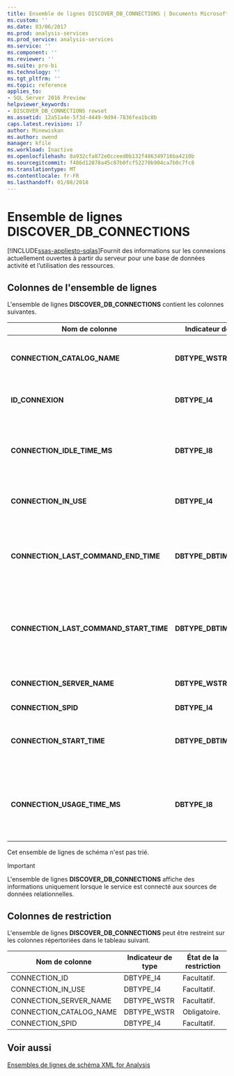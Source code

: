 ```yaml
---
title: Ensemble de lignes DISCOVER_DB_CONNECTIONS | Documents Microsoft
ms.custom: ''
ms.date: 03/06/2017
ms.prod: analysis-services
ms.prod_service: analysis-services
ms.service: ''
ms.component: ''
ms.reviewer: ''
ms.suite: pro-bi
ms.technology: ''
ms.tgt_pltfrm: ''
ms.topic: reference
applies_to:
- SQL Server 2016 Preview
helpviewer_keywords:
- DISCOVER_DB_CONNECTIONS rowset
ms.assetid: 12a51a4e-5f3d-4449-9d94-7836fea1bc8b
caps.latest.revision: 17
author: Minewiskan
ms.author: owend
manager: kfile
ms.workload: Inactive
ms.openlocfilehash: 8a932cfa872e0cceed0b132f486349716ba4210b
ms.sourcegitcommit: f486d12078a45c87b0fcf52270b904ca7b0c7fc8
ms.translationtype: MT
ms.contentlocale: fr-FR
ms.lasthandoff: 01/08/2018
---
```

# <a name="discoverdbconnections-rowset"></a>Ensemble de lignes DISCOVER_DB_CONNECTIONS
[!INCLUDE[ssas-appliesto-sqlas](../../../includes/ssas-appliesto-sqlas.md)]Fournit des informations sur les connexions actuellement ouvertes à partir du serveur pour une base de données activité et l’utilisation des ressources.  
  
## <a name="rowset-columns"></a>Colonnes de l'ensemble de lignes  
 L'ensemble de lignes **DISCOVER_DB_CONNECTIONS** contient les colonnes suivantes.  
  
|Nom de colonne|Indicateur de type|Longueur|Description|  
|-----------------|--------------------|------------|-----------------|  
|**CONNECTION_CATALOG_NAME**|**DBTYPE_WSTR**||Nom de la base de données actuellement connectée.|  
|**ID_CONNEXION**|**DBTYPE_I4**||Numéro unique qui identifie la connexion.|  
|**CONNECTION_IDLE_TIME_MS**|**DBTYPE_I8**||Durée d'inactivité, en millisecondes, depuis l'établissement de la connexion.|  
|**CONNECTION_IN_USE**|**DBTYPE_I4**||indique si la connexion est active (1) ou inactive (0).|  
|**CONNECTION_LAST_COMMAND_END_TIME**|**DBTYPE_DBTIMESTAMP**||Date et heure UTC du serveur auxquelles l'exécution de la dernière commande s'est achevée.|  
|**CONNECTION_LAST_COMMAND_START_TIME**|**DBTYPE_DBTIMESTAMP**||Date et heure UTC du serveur auxquelles l'exécution de la dernière commande a débuté.|  
|**CONNECTION_SERVER_NAME**|**DBTYPE_WSTR**||Nom du serveur actuellement connecté.|  
|**CONNECTION_SPID**|**DBTYPE_I4**||ID de session.|  
|**CONNECTION_START_TIME**|**DBTYPE_DBTIMESTAMP**||Date et heure UTC du serveur auxquelles la connexion a été établie.|  
|**CONNECTION_USAGE_TIME_MS**|**DBTYPE_I8**||Durée de connexion active, en millisecondes, depuis l'établissement de la connexion.|  
  
 Cet ensemble de lignes de schéma n'est pas trié.  
  
> [!IMPORTANT]  
>  L'ensemble de lignes **DISCOVER_DB_CONNECTIONS** affiche des informations uniquement lorsque le service est connecté aux sources de données relationnelles.  
  
## <a name="restriction-columns"></a>Colonnes de restriction  
 L'ensemble de lignes **DISCOVER_DB_CONNECTIONS** peut être restreint sur les colonnes répertoriées dans le tableau suivant.  
  
|Nom de colonne|Indicateur de type|État de la restriction|  
|-----------------|--------------------|-----------------------|  
|CONNECTION_ID|DBTYPE_I4|Facultatif.|  
|CONNECTION_IN_USE|DBTYPE_I4|Facultatif.|  
|CONNECTION_SERVER_NAME|DBTYPE_WSTR|Facultatif.|  
|CONNECTION_CATALOG_NAME|DBTYPE_WSTR|Obligatoire.|  
|CONNECTION_SPID|DBTYPE_I4|Facultatif.|  
  
## <a name="see-also"></a>Voir aussi  
 [Ensembles de lignes de schéma XML for Analysis](../../../analysis-services/schema-rowsets/xml/xml-for-analysis-schema-rowsets.md)  
  
  
